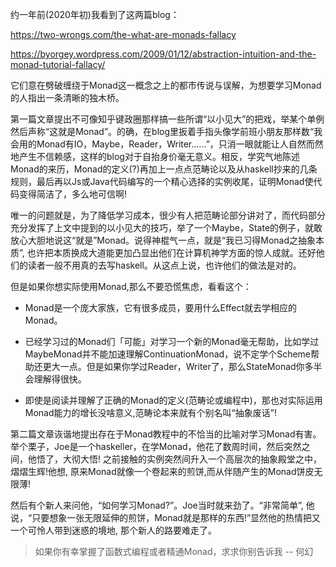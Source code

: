 
约一年前(2020年初)我看到了这两篇blog：

https://two-wrongs.com/the-what-are-monads-fallacy

https://byorgey.wordpress.com/2009/01/12/abstraction-intuition-and-the-monad-tutorial-fallacy/

它们意在劈破缠绕于Monad这一概念之上的都市传说与误解，为想要学习Monad的人指出一条清晰的独木桥。

第一篇文章提出不可像知乎键政圈那样搞一些所谓“以小见大”的把戏，举某个单例然后声称“这就是Monad”。的确，在blog里扳着手指头像学前班小朋友那样数“我会用的Monad有IO，Maybe，Reader，Writer......”，只消一眼就能让人自然而然地产生不信赖感，这样的blog对于自抬身价毫无意义。相反，学究气地陈述Monad的来历，Monad的定义(?)再加上一点点范畴论以及从haskell抄来的几条规则，最后再以Js或Java代码编写的一个精心选择的实例收尾，证明Monad使代码变得简洁了，多么地可信啊! 

唯一的问题就是，为了降低学习成本，很少有人把范畴论部分讲对了，而代码部分充分发挥了上文中提到的以小见大的技巧，举了一个Maybe，State的例子，就敢放心大胆地说这“就是”Monad。说得神棍气一点，就是“我已习得Monad之抽象本质”, 也许把本质换成大道能更加凸显出他们在计算机神学方面的惊人成就。还好他们的读者一般不用真的去写haskell。从这点上说，也许他们的做法是对的。

但是如果你想实际使用Monad,那么不要恐慌焦虑，看看这个：

+ Monad是一个庞大家族，它有很多成员，要用什么Effect就去学相应的Monad。

+ 已经学习过的Monad们「可能」对学习一个新的Monad毫无帮助，比如学过MaybeMonad并不能加速理解ContinuationMonad，说不定学个Scheme帮助还更大一点。但是如果你学过Reader，Writer了，那么StateMonad你多半会理解得很快。

+ 即使是阅读并理解了正确的Monad的定义(范畴论或编程中)，那也对实际运用Monad能力的增长没啥意义,范畴论本来就有个别名叫“抽象废话”!

第二篇文章诙谐地提出存在于Monad教程中的不恰当的比喻对学习Monad有害。举个栗子，Joe是一个haskeller，在学Monad，他花了数周时间，然后突然之间，他悟了，大彻大悟! 之前接触的实例突然间升入一个高层次的抽象殿堂之中，熠熠生辉!他想, 原来Monad就像一个卷起来的煎饼,而从伴随产生的Monad饼皮无限薄!

然后有个新人来问他，“如何学习Monad?”。Joe当时就来劲了。“非常简单”, 他说，“只要想象一张无限延伸的煎饼，Monad就是那样的东西!”显然他的热情把又一个可怜人带到迷惑的境地, 那个新人的路要难走了。

> 如果你有幸掌握了函数式编程或者精通Monad，求求你别告诉我  -- 何幻

